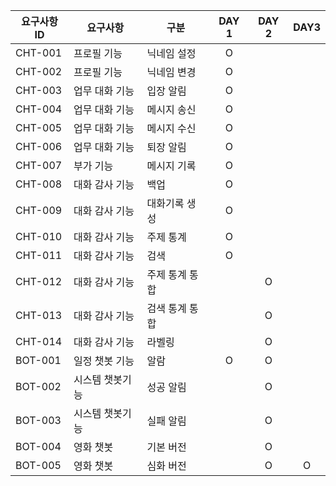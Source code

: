 요구사항 ID | 요구사항 | 구분 | DAY 1 | DAY 2 | DAY3 
-- | -- | -- | :--: | :--: | :--: 
CHT-001 | 프로필 기능 | 닉네임 설정 | O |  |  |  
CHT-002 | 프로필 기능 | 닉네임 변경 | O |  |  |  
CHT-003 | 업무 대화 기능 | 입장 알림 | O |  |  |  
CHT-004 | 업무 대화 기능 | 메시지 송신 | O |  |  |  
CHT-005 | 업무 대화 기능 | 메시지 수신 | O |  |  |  
CHT-006 | 업무 대화 기능 | 퇴장 알림 | O |  |  |  
CHT-007 | 부가 기능 | 메시지 기록 | O |  |  |  
CHT-008 | 대화 감사 기능 | 백업 | O |  |  |  
CHT-009 | 대화 감사 기능 | 대화기록 생성 | O |  |  |  
CHT-010 | 대화 감사 기능 | 주제 통계 | O |  |  |  
CHT-011 | 대화 감사 기능 | 검색 | O |  |  |  
CHT-012 | 대화 감사 기능 | 주제 통계 통합 |  | O |  |  
CHT-013 | 대화 감사 기능 | 검색 통계 통합 |  | O |  |  
CHT-014 | 대화 감사 기능 | 라벨링 |  | O |  |  
BOT-001 | 일정 챗봇 기능 | 알람 | O | O |  |  
BOT-002 | 시스템 챗봇기능 | 성공 알림 |  | O |  |  
BOT-003 | 시스템 챗봇기능 | 실패 알림 |  | O |  |  
BOT-004 | 영화 챗봇 | 기본 버전 |  | O |  |  
BOT-005 | 영화 챗봇 | 심화 버전 |  | O | O |
